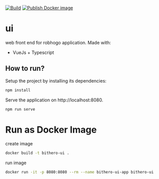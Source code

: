 [![Build](https://github.com/kwetterr/ui/actions/workflows/build.yml/badge.svg)](https://github.com/robhogo/ui/actions/workflows/build.yml)
[![Publish Docker image](https://github.com/kwetterr/ui/actions/workflows/docker-publish.yml/badge.svg)](https://github.com/robhogo/ui/actions/workflows/docker-publish.yml)

# ui
web front end for robhogo application. Made with:
- VueJs + Typescript

## How to run?
Setup the project by installing its dependencies:
```zsh
npm install
```

Serve the application on http://localhost:8080.
```zsh
npm run serve
```


# Run as Docker Image
create image
```zsh
docker build -t bithero-ui .
```

run image
```zsh
docker run -it -p 8080:8080 --rm --name bithero-ui-app bithero-ui
```


